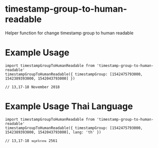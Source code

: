 # timestamp-group-to-human-readable
Helper function for change timestamp group to human readable

# Example Usage
```
import timestampGroupToHumanReadable from 'timestamp-group-to-human-readable'
timestampGroupToHumanReadable({ timestampGroup: [1542475793000, 1542389393000, 1542043793000] })

// 13,17-18 November 2018
```

# Example Usage Thai Language
```
import timestampGroupToHumanReadable from 'timestamp-group-to-human-readable'
timestampGroupToHumanReadable({ timestampGroup: [1542475793000, 1542389393000, 1542043793000], lang: 'th' })

// 13,17-18 พฤศจิกายน 2561
```